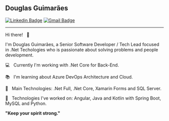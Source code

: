 ## Douglas Guimarães

[![Linkedin Badge](https://img.shields.io/badge/-douglasmguimaraes-blue?style=flat-square&logo=Linkedin&logoColor=white&link=https://www.linkedin.com/in/douglasmguimaraes/)](https://www.linkedin.com/in/douglasmguimaraes/)
[![Gmail Badge](https://img.shields.io/badge/-douglasmendesguimaraes@gmail.com-c14438?style=flat-square&logo=Gmail&logoColor=white&link=mailto:douglasmendesguimaraes@gmail.com)](mailto:douglasmendesguimaraes@gmail.com)

---

Hi there! &nbsp; :metal:

I'm Douglas Guimarães, a Senior Software Developer / Tech Lead focused in .Net Techologies who is passionate about solving problems and people development.

:computer: &nbsp; Currently I'm working with .Net Core for Back-End.

:books: &nbsp; I'm learning about Azure DevOps Architecture and Cloud.

:book: &nbsp; Main Technologies: .Net Full, .Net Core, Xamarin Forms and SQL Server.

:blue_book:	 &nbsp; Technologies I've worked on: Angular, Java and Kotlin with Spring Boot, MySQL and Python.

**"Keep your spirit strong."**
